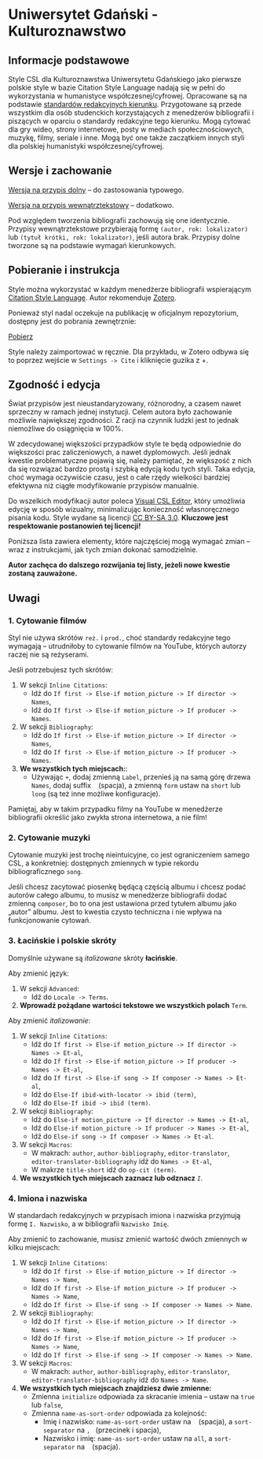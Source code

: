 # Uniwersytet Gdański - Kulturoznawstwo

## Informacje podstawowe
Style CSL dla Kulturoznawstwa Uniwersytetu Gdańskiego jako pierwsze polskie style w bazie Citation Style Language nadają się w pełni do wykorzystania w humanistyce współczesnej/cyfrowej.
Opracowane są na podstawie [standardów redakcyjnych kierunku](https://fil.ug.edu.pl/sites/fil.ug.edu.pl/files/_nodes/strona/71884/files/kult._prace_standardy_redakcyjne_2.pdf).
Przygotowane są przede wszystkim dla osób studenckich korzystających z menedżerów bibliografii i piszących w oparciu o standardy redakcyjne tego kierunku.
Mogą cytować dla gry wideo, strony internetowe, posty w mediach społecznościowych, muzykę, filmy, seriale i inne.
Mogą być one także zaczątkiem innych styli dla polskiej humanistyki współczesnej/cyfrowej.

## Wersje i zachowanie
[Wersja na przypis dolny](https://github.com/citation-style-language/styles/pull/7547) – do zastosowania typowego.

[Wersja na przypis wewnątrztekstowy](https://github.com/citation-style-language/styles/pull/7549) – dodatkowo.

Pod względem tworzenia bibliografii zachowują się one identycznie.
Przypisy wewnątrztekstowe przybierają formę ````(autor, rok: lokalizator)```` lub ````(tytuł krótki, rok: lokalizator)````, jeśli autora brak.
Przypisy dolne tworzone są na podstawie wymagań kierunkowych.

## Pobieranie i instrukcja
Style można wykorzystać w każdym menedżerze bibliografii wspierającym [Citation Style Language](https://citationstyles.org/).
Autor rekomenduje [Zotero](https://www.zotero.org/).

Ponieważ styl nadal oczekuje na publikację w oficjalnym repozytorium, dostępny jest do pobrania zewnętrznie:

[Pobierz](https://1drv.ms/f/c/e41af7a6dec2cedb/EvbSEt05lm5Nr-KWliHWT5QBXWEJ43RmVP_-PJ25ZVqrJA?e=u1yFWq)

Style należy zaimportować w ręcznie. Dla przykładu, w Zotero odbywa się to poprzez wejście w ````Settings -> Cite```` i kliknięcie guzika z +.

## Zgodność i edycja
Świat przypisów jest nieustandaryzowany, różnorodny, a czasem nawet sprzeczny w ramach jednej instytucji.
Celem autora było zachowanie możliwie największej zgodności. Z racji na czynnik ludzki jest to jednak niemożliwe do osiągnięcia w 100%.

W zdecydowanej większości przypadków style te będą odpowiednie do większości prac zaliczeniowych, a nawet dyplomowych.
Jeśli jednak kwestie problematyczne pojawią się, należy pamiętać, że większość z nich da się rozwiązać bardzo prostą i szybką edycją kodu tych styli.
Taka edycja, choć wymaga oczywiście czasu, jest o całe rzędy wielkości bardziej efektywna niż ciągłe modyfikowanie przypisów manualnie.

Do wszelkich modyfikacji autor poleca [Visual CSL Editor](https://editor.citationstyles.org/visualEditor/), który umożliwia edycję w sposób wizualny, minimalizując konieczność własnoręcznego pisania kodu.
Style wydane są licencji [CC BY-SA 3.0](https://creativecommons.org/licenses/by-sa/3.0/). <b>Kluczowe jest respektowanie postanowień tej licencji!</b>

Poniższa lista zawiera elementy, które najczęściej mogą wymagać zmian – wraz z instrukcjami, jak tych zmian dokonać samodzielnie.

<b>Autor zachęca do dalszego rozwijania tej listy, jeżeli nowe kwestie zostaną zauważone.</b>
## Uwagi
### 1. Cytowanie filmów
Styl nie używa skrótów ````reż.```` i ````prod.````, choć standardy redakcyjne tego wymagają – utrudniłoby to cytowanie filmów na YouTube, których autorzy raczej nie są reżyserami.

Jeśli potrzebujesz tych skrótów:
1. W sekcji ````Inline Citations````:
   - Idź do ````If first -> Else-if motion_picture -> If director -> Names````,
   - Idź do ````If first -> Else-if motion_picture -> If producer -> Names````.
2. W sekcji ````Bibliography````:
   - Idź do ````If first -> Else-if motion_picture -> If director -> Names````,
   - Idź do ````If first -> Else-if motion_picture -> If producer -> Names````.
3. <b>We wszystkich tych miejscach:</b>:
   - Używając ````+````, dodaj zmienną ````Label````, przenieś ją na samą górę drzewa ````Names````, dodaj suffix ```` ```` (spacja), a zmienną ````form```` ustaw na ````short```` lub ````long```` (są też inne możliwe konfiguracje).

Pamiętaj, aby w takim przypadku filmy na YouTube w menedżerze bibliografii określić jako zwykła strona internetowa, a nie film!
  
### 2. Cytowanie muzyki
Cytowanie muzyki jest trochę nieintuicyjne, co jest ograniczeniem samego CSL, a konkretniej: dostępnych zmiennych w typie rekordu bibliograficznego ````song````.

Jeśli chcesz zacytować piosenkę będącą częścią albumu i chcesz podać autorów całego albumu, to musisz w menedżerze bibliografii dodać zmienną ````composer````, bo to ona jest ustawiona przed tytułem albumu jako „autor” albumu.
Jest to kwestia czysto techniczna i nie wpływa na funkcjonowanie cytowań.

### 3. Łacińskie i polskie skróty
Domyślnie używane są <i>italizowane</i> skróty <b>łacińskie</b>.

Aby zmienić język:
1. W sekcji ````Advanced````:
   - Idź do ````Locale -> Terms````.
2. <b>Wprowadź pożądane wartości tekstowe we wszystkich polach</b> ````Term````.

Aby zmienić <i>italizowanie</i>:
1. W sekcji ````Inline Citations````:
   - Idź do ````If first -> Else-if motion_picture -> If director -> Names -> Et-al````,
   - Idź do ````If first -> Else-if motion_picture -> If producer -> Names -> Et-al````,
   - Idź do ````If first -> Else-if song -> If composer -> Names -> Et-al````,
   - Idź do ````Else-If ibid-with-locator -> ibid (term)````,
   - Idź do ````Else-If ibid -> ibid (term)````.
2. W sekcji ````Bibliography````:
   - Idź do ````Else-if motion_picture -> If director -> Names -> Et-al````,
   - Idź do ````Else-if motion_picture -> If producer -> Names -> Et-al````,
   - Idź do ````Else-if song -> If composer -> Names -> Et-al````.
3. W sekcji ````Macros````:
   - W makrach: ````author````, ````author-bibliography````, ````editor-translator````, ````editor-translator-bibliography```` idź do ````Names -> Et-al````,
   - W makrze ````title-short```` idź do ````op-cit (term)````.
4. <b>We wszystkich tych miejscach zaznacz lub odznacz</b> <i>````I````</i>.

### 4. Imiona i nazwiska
W standardach redakcyjnych w przypisach imiona i nazwiska przyjmują formę ````I. Nazwisko````, a w bibliografii ````Nazwisko Imię````.

Aby zmienić to zachowanie, musisz zmienić wartość dwóch zmiennych w kilku miejscach:
1. W sekcji ````Inline Citations````:
   - Idź do ````If first -> Else-if motion_picture -> If director -> Names -> Name````,
   - Idź do ````If first -> Else-if motion_picture -> If producer -> Names -> Name````,
   - Idź do ````If first -> Else-if song -> If composer -> Names -> Name````.
2. W sekcji ````Bibliography````:
   - Idź do ````If first -> Else-if motion_picture -> If director -> Names -> Name````,
   - Idź do ````If first -> Else-if motion_picture -> If producer -> Names -> Name````,
   - Idź do ````If first -> Else-if song -> If composer -> Names -> Name````.
3. W sekcji ````Macros````:
   - W makrach: ````author````, ````author-bibliography````, ````editor-translator````, ````editor-translator-bibliography```` idź do ````Names -> Name````.
4. <b>We wszystkich tych miejscach znajdziesz dwie zmienne:</b>
   - Zmienna ````initialize```` odpowiada za skracanie imienia – ustaw na ````true```` lub ````false````,
   - Zmienna ````name-as-sort-order```` odpowiada za kolejność:
      - Imię i nazwisko: ````name-as-sort-order```` ustaw na ```` ```` (spacja), a ````sort-separator```` na ````, ```` (przecinek i spacja),
      - Nazwisko i imię: ````name-as-sort-order```` ustaw na ````all````, a ````sort-separator```` na ```` ```` (spacja).
